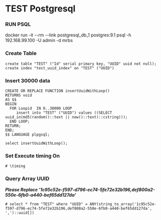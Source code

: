 TEST Postgresql
===============

### RUN PSQL

docker run -it --rm --link postgresql_db_1 postgres:9.1 psql -h 192.168.99.100 -U admin -d mrbs

### Create Table

```
create table "TEST" ("Id" serial primary key, "UUID" uuid not null);
create index "test_uuid_index" on "TEST" ("UUID")
```

### Insert 30000 data

```
CREATE OR REPLACE FUNCTION insertUuidWithLoop()
RETURNS void
AS $$
BEGIN
  FOR Loopid  IN 0..30000 LOOP
     insert into "TEST" ("UUID") values ((SELECT uuid_in(md5(random()::text || now()::text)::cstring)));
  END LOOP;
RETURN;
END;
$$ LANGUAGE plpgsql;

select insertUuidWithLoop();
```

### Set Execute timing On

```
# \timing
```

### Query Array UUID

***Please Replace '1c95c52e-f597-d796-ec74-5fe72e32b196,def800a2-550e-6fb0-a440-bef65dd127da'***

```
# select * from "TEST" where "UUID" = ANY(string_to_array('1c95c52e-f597-d796-ec74-5fe72e32b196,def800a2-550e-6fb0-a440-bef65dd127da', ',')::uuid[])
```
